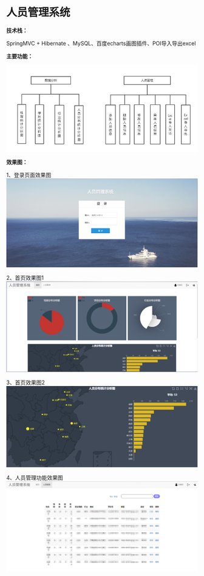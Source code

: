 # 人员管理系统

**技术栈：**

SpringMVC + Hibernate 、MySQL、百度echarts画图插件、POI导入导出excel

**主要功能：**

![这里写图片描述](https://github.com/jiaoxiangyu/videovPictures/blob/master/personnel/gn.png)

**效果图：**

1、登录页面效果图
![这里写图片描述](https://github.com/jiaoxiangyu/videovPictures/blob/master/personnel/login.png)

2、首页效果图1
![这里写图片描述](https://github.com/jiaoxiangyu/videovPictures/blob/master/personnel/index.png)

3、首页效果图2
![这里写图片描述](https://github.com/jiaoxiangyu/videovPictures/blob/master/personnel/map.png)

4、人员管理功能效果图
![这里写图片描述](https://github.com/jiaoxiangyu/videovPictures/blob/master/personnel/manage.png)
